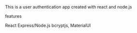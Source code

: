 This is a user authentication app created with react and node.js

features

React
Express/Node.js
bcryptjs,
MaterialUI